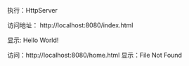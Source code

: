 执行：HttpServer

访问地址： http://localhost:8080/index.html

显示: Hello World!


访问：http://localhost:8080/home.html
显示：File Not Found
